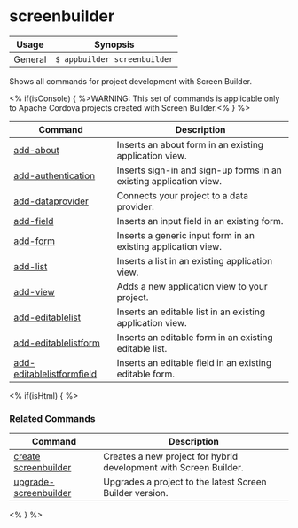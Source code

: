 screenbuilder
==========

Usage | Synopsis
------|-------
General | `$ appbuilder screenbuilder`

Shows all commands for project development with Screen Builder.

<% if(isConsole) { %>WARNING: This set of commands is applicable only to Apache Cordova projects created with Screen Builder.<% } %>

Command | Description
----------|----------
[add-about](add-about.html) | Inserts an about form in an existing application view.
[add-authentication](add-authentication.html) | Inserts sign-in and sign-up forms in an existing application view.
[add-dataprovider](add-dataprovider.html) | Connects your project to a data provider.
[add-field](add-field.html) | Inserts an input field in an existing form.
[add-form](add-form.html) | Inserts a generic input form in an existing application view.
[add-list](add-list.html) | Inserts a list in an existing application view.
[add-view](add-view.html) | Adds a new application view to your project.
[add-editablelist](add-editablelist.html) | Inserts an editable list in an existing application view.
[add-editablelistform](add-editablelistform.html) | Inserts an editable form in an existing editable list.
[add-editablelistformfield](add-editablelistformfield.html) | Inserts an editable field in an existing editable form.

<% if(isHtml) { %>

### Related Commands
Command | Description
----------|----------
[create screenbuilder](../project/creation/create-screenbuilder.html) | Creates a new project for hybrid development with Screen Builder.
[upgrade-screenbuilder](upgrade-screenbuilder.html) | Upgrades a project to the latest Screen Builder version.
<% } %>

